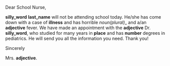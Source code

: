 Dear School Nurse,

__silly_word__ __last_name__ will not be attending school today. He/she has come down with a case of __illness__ and has horrible __noun_(plural)__ and a/an __adjective__ fever. We have made an appointment with the __adjective__ Dr. __silly_word__, who studied for many years in __place__ and has __number__ degrees in pediatrics. He will send you all the information you need. Thank you!

Sincerely

Mrs. __adjective__.